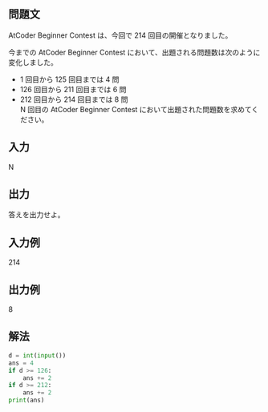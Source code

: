 ## 問題文
AtCoder Beginner Contest は、今回で 
214 回目の開催となりました。  

今までの AtCoder Beginner Contest において、出題される問題数は次のように変化しました。  

- 1 回目から 125 回目までは 4 問  
- 126 回目から 211 回目までは 6 問  
- 212 回目から 214 回目までは 8 問  
N 回目の AtCoder Beginner Contest において出題された問題数を求めてください。
## 入力
N
## 出力
答えを出力せよ。
## 入力例
214
## 出力例
8
## 解法

```python
d = int(input())
ans = 4
if d >= 126:
    ans += 2
if d >= 212:
    ans += 2
print(ans)